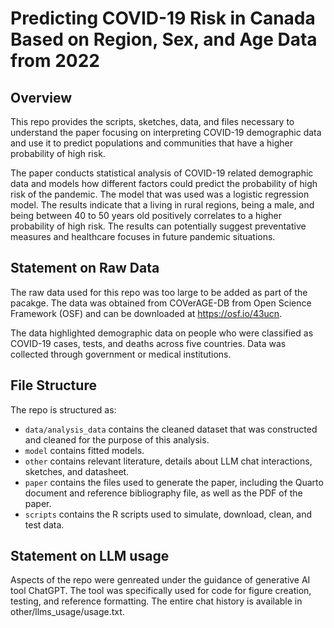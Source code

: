 # Predicting COVID-19 Risk in Canada Based on Region, Sex, and Age Data from 2022

## Overview

This repo provides the scripts, sketches, data, and files necessary to understand the paper focusing on interpreting COVID-19 demographic data and use it to predict populations and communities that have a higher probability of high risk. 

The paper conducts statistical analysis of COVID-19 related demographic data and models how different factors could predict the probability of high risk of the pandemic. The model that was used was a logistic regression model. The results indicate that a living in rural regions, being a male, and being between 40 to 50 years old positively correlates to a higher probability of high risk. The results can potentially suggest preventative measures and healthcare focuses in future pandemic situations. 

## Statement on Raw Data

The raw data used for this repo was too large to be added as part of the pacakge. The data was obtained from COVerAGE-DB from Open Science Framework (OSF) and can be downloaded at https://osf.io/43ucn. 

The data highlighted demographic data on people who were classified as COVID-19 cases, tests, and deaths across five countries. Data was collected through government or medical institutions. 

## File Structure

The repo is structured as:

-   `data/analysis_data` contains the cleaned dataset that was constructed and cleaned for the purpose of this analysis. 
-   `model` contains fitted models. 
-   `other` contains relevant literature, details about LLM chat interactions, sketches, and datasheet. 
-   `paper` contains the files used to generate the paper, including the Quarto document and reference bibliography file, as well as the PDF of the paper. 
-   `scripts` contains the R scripts used to simulate, download, clean, and test data.


## Statement on LLM usage

Aspects of the repo were genreated under the guidance of generative AI tool ChatGPT. The tool was specifically used for code for figure creation, testing, and reference formatting. The entire chat history is available in other/llms_usage/usage.txt.
